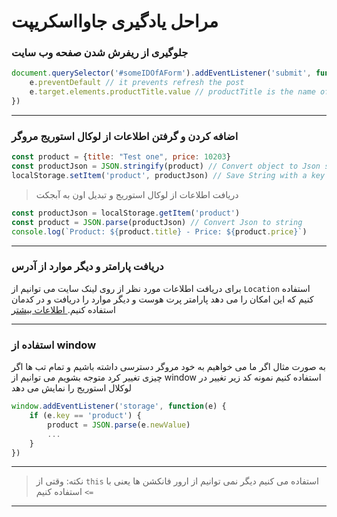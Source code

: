 # مراحل یادگیری جاوااسکریپت

### جلوگیری از ریفرش شدن صفحه وب سایت 


```js
document.querySelector('#someIDOfAForm').addEventListener('submit', function(e) {
    e.preventDefault // it prevents refresh the post
    e.target.elements.productTitle.value // productTitle is the name of a field in a form
})
```

---

### اضافه کردن و گرفتن اطلاعات از لوکال استوریج مروگر


```js
const product = {title: "Test one", price: 10203}
const productJson = JSON.stringify(product) // Convert object to Json string
localStorage.setItem('product', productJson) // Save String with a key in local storage
```

> دریافت اطلاعات از لوکال استوریج و تبدیل اون به آبجکت

```js
const productJson = localStorage.getItem('product')
const product = JSON.parse(productJson) // Convert Json to string
console.log(`Product: ${product.title} - Price: ${product.price}`)
```

---

### دریافت پارامتر و دیگر موارد از آدرس

برای دریافت اطلاعات مورد نظر از روی لینک سایت می توانیم از `Location` استفاده کنیم که این امکان را می دهد پارامتر پرت هوست و دیگر موارد را دریافت و در کدمان استفاده کنیم.[ اطلاعات بیشتر](https://developer.mozilla.org/en-US/docs/Web/API/Location#location_anatomy)


---

### استفاده از window
به صورت مثال اگر ما می خواهیم به خود مروگر دسترسی داشته باشیم و تمام تب ها اگر چیزی تغییر کرد متوجه بشویم می توانیم از window استفاده کنیم نمونه کد زیر تغییر در لوکلال استوریج را نمایش می دهد

```js
window.addEventListener('storage', function(e) {
    if (e.key == 'product') {
        product = JSON.parse(e.newValue)
        ...
    }
})
```

---

> نکته: وقتی از `this` استفاده می کنیم دیگر نمی توانیم از ارور فانکشن ها یعنی با `=>` استفاده کنیم

---
